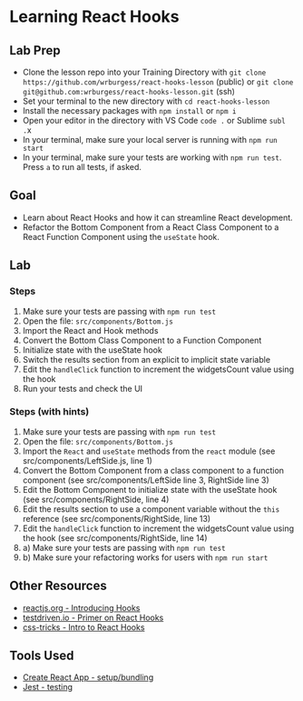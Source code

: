# Learning React Hooks

## Lab Prep

- Clone the lesson repo into your Training Directory with `git clone https://github.com/wrburgess/react-hooks-lesson` (public) or `git clone git@github.com:wrburgess/react-hooks-lesson.git` (ssh)
- Set your terminal to the new directory with `cd react-hooks-lesson`
- Install the necessary packages with `npm install` or `npm i`
- Open your editor in the directory with VS Code `code .` or Sublime `subl .`x
- In your terminal, make sure your local server is running with `npm run start`
- In your terminal, make sure your tests are working with `npm run test`. Press `a` to run all tests, if asked.

## Goal

- Learn about React Hooks and how it can streamline React development.
- Refactor the Bottom Component from a React Class Component to a React Function Component using the `useState` hook.

## Lab

### Steps

1. Make sure your tests are passing with `npm run test`
2. Open the file: `src/components/Bottom.js`
3. Import the React and Hook methods
4. Convert the Bottom Class Component to a Function Component
5. Initialize state with the useState hook
6. Switch the results section from an explicit to implicit state variable
7. Edit the `handleClick` function to increment the widgetsCount value using the hook
8. Run your tests and check the UI

### Steps (with hints)

1. Make sure your tests are passing with `npm run test`
2. Open the file: `src/components/Bottom.js`
3. Import the `React` and `useState` methods from the `react` module (see src/components/LeftSide.js, line 1)
4. Convert the Bottom Component from a class component to a function component (see src/components/LeftSide line 3, RightSide line 3)
5. Edit the Bottom Component to initialize state with the useState hook (see src/components/RightSide, line 4)
6. Edit the results section to use a component variable without the `this` reference (see src/components/RightSide, line 13)
7. Edit the `handleClick` function to increment the widgetsCount value using the hook (see src/components/RightSide, line 14)
8. a) Make sure your tests are passing with `npm run test`
9. b) Make sure your refactoring works for users with `npm run start`

## Other Resources

- [reactjs.org - Introducing Hooks](https://reactjs.org/docs/hooks-intro.html)
- [testdriven.io - Primer on React Hooks](https://testdriven.io/blog/react-hooks-primer/)
- [css-tricks - Intro to React Hooks](https://css-tricks.com/intro-to-react-hooks/)

## Tools Used

- [Create React App - setup/bundling](https://github.com/facebook/create-react-app)
- [Jest - testing](https://jestjs.io/)
